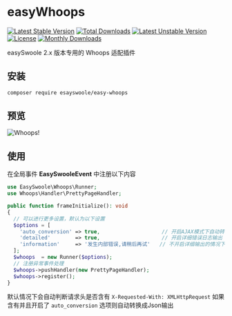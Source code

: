 # easyWhoops

[![Latest Stable Version](https://poser.pugx.org/easyswoole/easy-whoops/v/stable)](https://packagist.org/packages/easyswoole/easy-whoops)
[![Total Downloads](https://poser.pugx.org/easyswoole/easy-whoops/downloads)](https://packagist.org/packages/easyswoole/easy-whoops)
[![Latest Unstable Version](https://poser.pugx.org/easyswoole/easy-whoops/v/unstable)](https://packagist.org/packages/easyswoole/easy-whoops)
[![License](https://poser.pugx.org/easyswoole/easy-whoops/license)](https://packagist.org/packages/easyswoole/easy-whoops)
[![Monthly Downloads](https://poser.pugx.org/easyswoole/easy-whoops/d/monthly)](https://packagist.org/packages/easyswoole/easy-whoops)

easySwoole 2.x 版本专用的 Whoops 适配插件

## 安装

```bash
composer require esayswoole/easy-whoops
```

## 预览

![Whoops!](http://i.imgur.com/0VQpe96.png)

## 使用

在全局事件 **EasySwooleEvent** 中注册以下内容

```php
use EasySwoole\Whoops\Runner;
use Whoops\Handler\PrettyPageHandler;

public function frameInitialize(): void
{
  // 可以进行更多设置，默认为以下设置
  $options = [
    'auto_conversion' => true,                    // 开启AJAX模式下自动转换为JSON输出
    'detailed'        => true,                    // 开启详细错误日志输出
    'information'     => '发生内部错误,请稍后再试'   // 不开启详细输出的情况下 输出的提示文本
  ];
  $whoops  = new Runner($options);
  // 注册异常事件处理
  $whoops->pushHandler(new PrettyPageHandler);
  $whoops->register();
}
```

默认情况下会自动判断请求头是否含有 `X-Requested-With: XMLHttpRequest` 如果含有并且开启了 `auto_conversion` 选项则自动转换成Json输出
